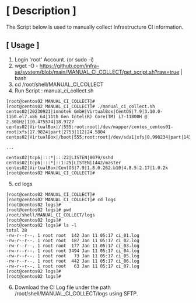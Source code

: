 # [ Description ]
The Script below is used to manually collect Infrastructure CI information.

## [ Usage ]

1. Login 'root' Account. (or sudo -i)
2. wget -O - https://github.com/infra-se/system/blob/main/MANUAL_CI_COLLECT/get_script.sh?raw=true | bash
3. cd /root/shell/MANUAL_CI_COLLECT
4. Run Script : manual_ci_collect.sh
```
[root@centos02 MANUAL_CI_COLLECT]# 
[root@centos02 MANUAL_CI_COLLECT]# ./manual_ci_collect.sh 
centos02|20230921|innotek GmbH|VirtualBox|CentOS|7.9|3.10.0-1160.el7.x86_64|11th Gen Intel(R) Core(TM) i7-11800H @ 2.30GHz|1|0.475574|18.9727
centos02|VirtualBox|/|555:root:root|/dev/mapper/centos_centos01-root|xfs|17.9824|part|2753|112|24.5804
centos02|VirtualBox|/boot|555:root:root|/dev/sda1|xfs|0.990234|part|143|112|1.27679

... 

centos02|tcp6|:::*|:::22|LISTEN|8079/sshd
centos02|tcp6|:::*|::1:25|LISTEN|1442/master
centos02|VirtualBox|CentOS|7.9|1.8.0.262.b10|4.8.5|2.17|1.0.2k
[root@centos02 MANUAL_CI_COLLECT]# 
```

5. cd logs
```
[root@centos02 MANUAL_CI_COLLECT]# 
[root@centos02 MANUAL_CI_COLLECT]# cd logs
[root@centos02 logs]# 
[root@centos02 logs]# pwd
/root/shell/MANUAL_CI_COLLECT/logs
[root@centos02 logs]# 
[root@centos02 logs]# ls -l
total 28
-rw-r--r--. 1 root root  142 Jan 11 05:17 ci_01.log
-rw-r--r--. 1 root root  187 Jan 11 05:17 ci_02.log
-rw-r--r--. 1 root root  177 Jan 11 05:17 ci_03.log
-rw-r--r--. 1 root root 3494 Jan 11 05:17 ci_04.log
-rw-r--r--. 1 root root   73 Jan 11 05:17 ci_05.log
-rw-r--r--. 1 root root  442 Jan 11 05:17 ci_06.log
-rw-r--r--. 1 root root   63 Jan 11 05:17 ci_07.log
[root@centos02 logs]# 
[root@centos02 logs]# 

```

6. Download the CI Log file under the path /root/shell/MANUAL_CI_COLLECT/logs using SFTP.
